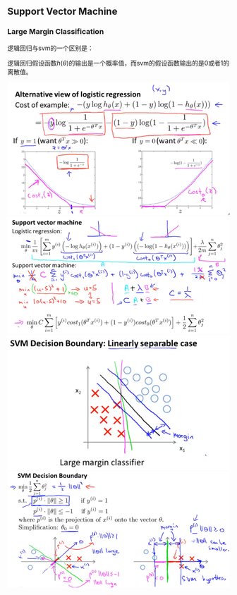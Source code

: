 ## Support Vector Machine

### Large Margin Classification

逻辑回归与svm的一个区别是：

逻辑回归假设函数$h(\theta)$的输出是一个概率值，而svm的假设函数输出的是0或者1的离散值。

<img src="image/alternative_l_r.png">

<img src="image/svm1.png">

<img src="image/svm3.png">

<img src="image/svm4.png">